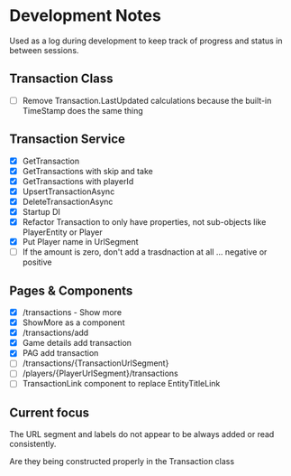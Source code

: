 # Development Notes

Used as a log during development to keep track of progress and status in between sessions.

## Transaction Class
- [ ] Remove Transaction.LastUpdated calculations because the built-in TimeStamp does the same thing

## Transaction Service
- [x] GetTransaction
- [x] GetTransactions with skip and take
- [x] GetTransactions with playerId
- [x] UpsertTransactionAsync
- [x] DeleteTransactionAsync
- [x] Startup DI
- [x] Refactor Transaction to only have properties, not sub-objects like PlayerEntity or Player
- [x] Put Player name in UrlSegment
- [ ] If the amount is zero, don't add a trasdnaction at all ... negative or positive

## Pages & Components
- [x] /transactions - Show more
- [x] ShowMore as a component
- [x] /transactions/add
- [x] Game details add transaction
- [x] PAG add transaction
- [ ] /transactions/{TransactionUrlSegment}
- [ ] /players/{PlayerUrlSegment}/transactions
- [ ] TransactionLink component to replace EntityTitleLink

## Current focus
The URL segment and labels do not appear to be always added or read consistently.

Are they being constructed properly in the Transaction class